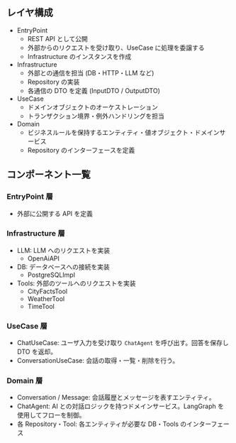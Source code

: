 ## レイヤ構成

- EntryPoint
  - REST API として公開
  - 外部からのリクエストを受け取り、UseCase に処理を委譲する
  - Infrastructure のインスタンスを作成
- Infrastructure
  - 外部との通信を担当 (DB・HTTP・LLM など)
  - Repository の実装
  - 各通信の DTO を定義 (InputDTO / OutputDTO)
- UseCase
  - ドメインオブジェクトのオーケストレーション
  - トランザクション境界・例外ハンドリングを担当
- Domain
  - ビジネスルールを保持するエンティティ・値オブジェクト・ドメインサービス
  - Repository のインターフェースを定義

## コンポーネント一覧

### EntryPoint 層

- 外部に公開する API を定義

### Infrastructure 層

- LLM: LLM へのリクエストを実装
  - OpenAiAPI
- DB: データベースへの接続を実装
  - PostgreSQLImpl
- Tools: 外部のツールへのリクエストを実装
  - CityFactsTool
  - WeatherTool
  - TimeTool

### UseCase 層

- ChatUseCase: ユーザ入力を受け取り `ChatAgent` を呼び出す。回答を保存し DTO を返却。
- ConversationUseCase: 会話の取得・一覧・削除を行う。

### Domain 層

- Conversation / Message: 会話履歴とメッセージを表すエンティティ。
- ChatAgent: AI との対話ロジックを持つドメインサービス。LangGraph を使用してフローを制御。
- 各 Repository・Tool: 各エンティティが必要な DB・Tools のインターフェース
